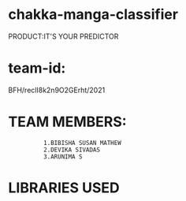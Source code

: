 # chakka-manga-classifier 
   PRODUCT:IT'S YOUR PREDICTOR
# team-id:
  BFH/reclI8k2n9O2GErht/2021

# TEAM MEMBERS:
              1.BIBISHA SUSAN MATHEW
              2.DEVIKA SIVADAS
              3.ARUNIMA S
              
# LIBRARIES USED
           
